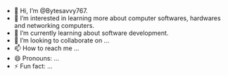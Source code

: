 - 👋 Hi, I’m @Bytesavvy767.
- 👀 I’m interested in learning more about computer softwares, hardwares and networking computers.
- 🌱 I’m currently learning about software development.
- 💞️ I’m looking to collaborate on ...
- 📫 How to reach me ...
- 😄 Pronouns: ...
- ⚡ Fun fact: ...

<!---
Bytesavvy767/Bytesavvy767 is a ✨ special ✨ repository because its `README.md` (this file) appears on your GitHub profile.
You can click the Preview link to take a look at your changes.
--->
